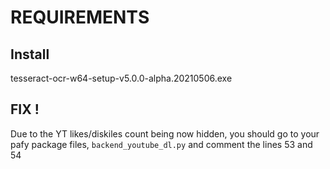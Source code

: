 # REQUIREMENTS

## Install

tesseract-ocr-w64-setup-v5.0.0-alpha.20210506.exe

## FIX !

Due to the YT likes/diskiles count being now hidden, you should go to your pafy package files, `backend_youtube_dl.py` and comment the lines 53 and 54
